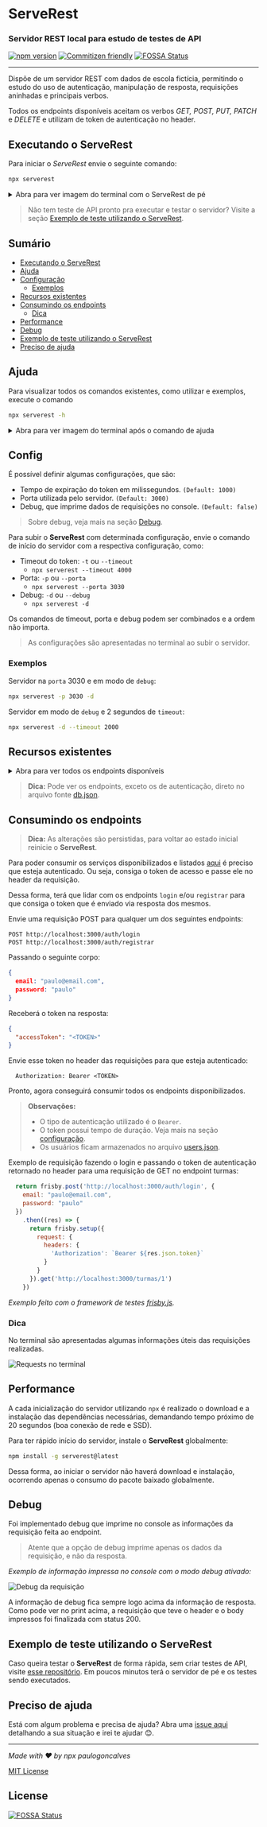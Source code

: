 # ServeRest

### **Servidor REST local para estudo de testes de API**

[![npm version](https://badge.fury.io/js/serverest.svg)](https://npmjs.com/package/serverest)
[![Commitizen friendly](https://img.shields.io/badge/commitizen-friendly-brightgreen.svg)](http://commitizen.github.io/cz-cli/)
[![FOSSA Status](https://app.fossa.io/api/projects/git%2Bgithub.com%2FPauloGoncalvesBH%2Fserverest.svg?type=shield)](https://app.fossa.io/projects/git%2Bgithub.com%2FPauloGoncalvesBH%2Fserverest?ref=badge_shield)

---

 Dispõe de um servidor REST com dados de escola fictícia, permitindo o estudo do uso de autenticação, manipulação de resposta, requisições aninhadas e principais verbos.

Todos os endpoints disponíveis aceitam os verbos *GET, POST, PUT, PATCH* e *DELETE* e utilizam de token de autenticação no header.

## Executando o ServeRest

Para iniciar o _ServeRest_ envie o seguinte comando:

```sh
npx serverest
```
<details><summary>Abra para ver imagem do terminal com o ServeRest de pé</summary>

![Mensagem de execução com sucesso no terminal](./img/terminalServidorDePe.png)

Pronto, já pode iniciar o seu estudo de testes de API \o/.

</details>

> Não tem teste de API pronto pra executar e testar o servidor? Visite a seção [Exemplo de teste utilizando o ServeRest](#exemplo-de-teste-utilizando-o-serverest).

## Sumário
- [Executando o ServeRest](#executando-o-serverest)
- [Ajuda](#ajuda)
- [Configuração](#config)
    - [Exemplos](#exemplos)
- [Recursos existentes](#recursos-existentes)
- [Consumindo os endpoints](#consumindo-os-endpoints)
    - [Dica](#dica)
- [Performance](#performance)
- [Debug](#debug)
- [Exemplo de teste utilizando o ServeRest](#exemplo-de-teste-utilizando-o-serverest)
- [Preciso de ajuda](#preciso-de-ajuda)

## Ajuda

Para visualizar todos os comandos existentes, como utilizar e exemplos, execute o comando

```sh
npx serverest -h
```

<details><summary>Abra para ver imagem do terminal após o comando de ajuda</summary>

![Informação de opções e exemplos fornecidos no terminal](./img/terminalHelp.png)

</details>

## Config

É possível definir algumas configurações, que são:
- Tempo de expiração do token em milissegundos. ```(Default: 1000)```
- Porta utilizada pelo servidor. ```(Default: 3000)```
- Debug, que imprime dados de requisições no console. ```(Default: false)```
> Sobre debug, veja mais na seção [Debug](#debug).

Para subir o **ServeRest** com determinada configuração, envie o comando de início do servidor com a respectiva configuração, como:
- Timeout do token: `-t` ou `--timeout`
  - `npx serverest --timeout 4000`
- Porta: `-p` ou `--porta`
  - `npx serverest --porta 3030`
- Debug: `-d` ou `--debug`
  - `npx serverest -d`

Os comandos de timeout, porta e debug podem ser combinados e a ordem não importa.

> As configurações são apresentadas no terminal ao subir o servidor.

### Exemplos

Servidor na `porta` 3030 e em modo de `debug`:
```sh
npx serverest -p 3030 -d
```

Servidor em modo de `debug` e 2 segundos de `timeout`:
```sh
npx serverest -d --timeout 2000
```

## Recursos existentes 

  <details><p><summary>Abra para ver todos os endpoints disponíveis</summary>

1. turmas
    1. id
    2. descricao
    3. idHorario
    4. alunos
        1. idAluno

2. horarios
    1. id
    2. turno
    3. segunda
    4. terca
    5. quarta
    6. quinta
    7. sexta

3. alunos
    1. id
    2. nome
    3. anoNascimento

4. professores
    1. id
    2. idDisciplina
    3. nome

5. disciplinas
    1. id
    2. nome

*Recursos exclusivos de autenticação:*

6. auth/login
7. auth/registrar

</p> </details>

> **Dica:** Pode ver os endpoints, exceto os de autenticação, direto no arquivo fonte [db.json](/data/db.json).

## Consumindo os endpoints

> **Dica:** As alterações são persistidas, para voltar ao estado inicial reinicie o **ServeRest**.

Para poder consumir os serviços disponibilizados e listados [aqui](#recursos-existentes) é preciso que esteja autenticado. Ou seja, consiga o token de acesso e passe ele no header da requisição.

Dessa forma, terá que lidar com os endpoints ```login``` e/ou ```registrar``` para que consiga o token que é enviado via resposta dos mesmos.

Envie uma requisição POST para qualquer um dos seguintes endpoints:

```
POST http://localhost:3000/auth/login
POST http://localhost:3000/auth/registrar
```

Passando o seguinte corpo:
``` json
{
  email: "paulo@email.com",
  password: "paulo"
}
```
Receberá o token na resposta:

``` json
{
  "accessToken": "<TOKEN>"
}
```
Envie esse token no header das requisições para que esteja autenticado:

```
  Authorization: Bearer <TOKEN>
```
Pronto, agora conseguirá consumir todos os endpoints disponibilizados.

> **Observaçôes:**
> - O tipo de autenticação utilizado é o `Bearer`.
> - O token possui tempo de duração. Veja mais na seção [configuração](#config).
> - Os usuários ficam armazenados no arquivo [users.json](/data/users.json).

Exemplo de requisição fazendo o login e passando o token de autenticação retornado no header para uma requisição de GET no endpoint turmas:
``` javascript
  return frisby.post('http://localhost:3000/auth/login', {
    email: "paulo@email.com",
    password: "paulo"
  })
    .then((res) => {
      return frisby.setup({
        request: {
          headers: {
            'Authorization': `Bearer ${res.json.token}`
          }
        }
      }).get('http://localhost:3000/turmas/1')
    })
```
*Exemplo feito com o framework de testes [frisby.js](https://www.frisbyjs.com).*

### Dica

No terminal são apresentadas algumas informações úteis das requisições realizadas.

![Requests no terminal](/img/terminalRequests.png)

## Performance

A cada inicialização do servidor utilizando `npx` é realizado o download e a instalação das dependências necessárias, demandando tempo próximo de 20 segundos (boa conexão de rede e SSD).

Para ter rápido início do servidor, instale o **ServeRest** globalmente:

```sh
npm install -g serverest@latest
```
Dessa forma, ao iniciar o servidor não haverá download e instalação, ocorrendo apenas o consumo do pacote baixado globalmente.

## Debug
 Foi implementado debug que imprime no console as informações da requisição feita ao endpoint.

> Atente que a opção de debug imprime apenas os dados da requisição, e não da resposta.

*Exemplo de informação impressa no console com o modo debug ativado:*

 ![Debug da requisição](/img/terminalDebugMode.jpg)

 A informação de debug fica sempre logo acima da informação de resposta. Como pode ver no print acima, a requisição que teve o header e o body impressos foi finalizada com status 200.

## Exemplo de teste utilizando o ServeRest

 Caso queira testar o **ServeRest** de forma rápida, sem criar testes de API, visite [esse repositório](https://github.com/PauloGoncalvesBH/api-test). Em poucos minutos terá o servidor de pé e os testes sendo executados.

## Preciso de ajuda

Está com algum problema e precisa de ajuda? Abra uma [issue aqui](https://github.com/PauloGoncalvesBH/serverest/issues) detalhando a sua situação e irei te ajudar 😊.

---

_Made with ♥ by npx paulogoncalves_

[MIT License](./LICENSE)


## License
[![FOSSA Status](https://app.fossa.io/api/projects/git%2Bgithub.com%2FPauloGoncalvesBH%2Fserverest.svg?type=large)](https://app.fossa.io/projects/git%2Bgithub.com%2FPauloGoncalvesBH%2Fserverest?ref=badge_large)